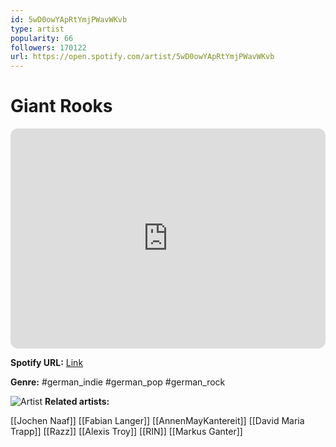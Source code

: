 ```yaml
---
id: 5wD0owYApRtYmjPWavWKvb
type: artist
popularity: 66
followers: 170122
url: https://open.spotify.com/artist/5wD0owYApRtYmjPWavWKvb
---
```

# Giant Rooks

<iframe style="border-radius:12px" src="https://open.spotify.com/embed/artist/5wD0owYApRtYmjPWavWKvb" width="100%" height="352" frameBorder="0" allowfullscreen="" allow="autoplay; clipboard-write; encrypted-media; fullscreen; picture-in-picture" loading="lazy"></iframe>

**Spotify URL:** [Link](https://open.spotify.com/artist/5wD0owYApRtYmjPWavWKvb)

**Genre:**  #german_indie #german_pop #german_rock

![Artist](https://i.scdn.co/image/ab6761610000e5eb5f6880169b5233543d57902d)
**Related artists:**

[[Jochen Naaf]]
[[Fabian Langer]]
[[AnnenMayKantereit]]
[[David Maria Trapp]]
[[Razz]]
[[Alexis Troy]]
[[RIN]]
[[Markus Ganter]]
